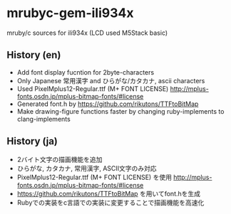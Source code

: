 # mrubyc-gem-ili934x
mruby/c sources for ili934x (LCD used M5Stack basic)

## History (en)
+ Add font display fucntion for 2byte-characters
+ Only Japanese 常用漢字 and ひらがな/カタカナ, ascii characters
+ Used PixelMplus12-Regular.ttf (M+ FONT LICENSE) http://mplus-fonts.osdn.jp/mplus-bitmap-fonts/#license
+ Generated font.h by https://github.com/rikutons/TTFtoBitMap
+ Make drawing-figure functions faster by changing ruby-implements to clang-implements

## History (ja)
+ 2バイト文字の描画機能を追加
+ ひらがな, カタカナ, 常用漢字, ASCII文字のみ対応
+ PixelMplus12-Regular.ttf (M+ FONT LICENSE) を使用 http://mplus-fonts.osdn.jp/mplus-bitmap-fonts/#license
+ https://github.com/rikutons/TTFtoBitMap を用いてfont.hを生成
+ Rubyでの実装をc言語での実装に変更することで描画機能を高速化
